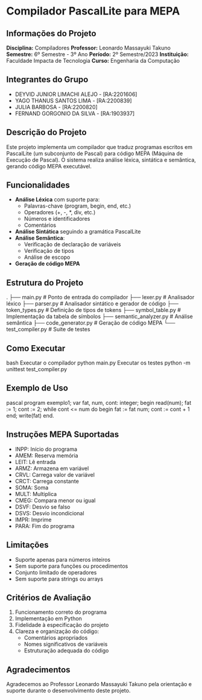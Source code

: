# Compilador PascalLite para MEPA

## Informações do Projeto
**Disciplina:** Compiladores
**Professor:** Leonardo Massayuki Takuno
**Semestre:** 6º Semestre - 3º Ano
**Período:** 2º Semestre/2023
**Instituição:** Faculdade Impacta de Tecnologia
**Curso:** Engenharia da Computação

## Integrantes do Grupo
- DEYVID JUNIOR LIMACHI ALEJO - [RA:2201606]
- YAGO THANUS SANTOS LIMA - [RA:2200839] 
- JULIA BARBOSA - [RA:2200820]
- FERNAND GORGONIO DA SILVA - [RA:1903937]



## Descrição do Projeto
Este projeto implementa um compilador que traduz programas escritos em PascalLite (um subconjunto de Pascal) para código MEPA (Máquina de Execução de Pascal). O sistema realiza análise léxica, sintática e semântica, gerando código MEPA executável.

## Funcionalidades
- **Análise Léxica** com suporte para:
  - Palavras-chave (program, begin, end, etc.)
  - Operadores (+, -, *, div, etc.) 
  - Números e identificadores
  - Comentários
- **Análise Sintática** seguindo a gramática PascalLite
- **Análise Semântica**:
  - Verificação de declaração de variáveis
  - Verificação de tipos
  - Análise de escopo
- **Geração de código MEPA**

## Estrutura do Projeto
.
├── main.py # Ponto de entrada do compilador
├── lexer.py # Analisador léxico
├── parser.py # Analisador sintático e gerador de código
├── token_types.py # Definição de tipos de tokens
├── symbol_table.py # Implementação da tabela de símbolos
├── semantic_analyzer.py # Análise semântica
├── code_generator.py # Geração de código MEPA
└── test_compiler.py # Suite de testes

## Como Executar

bash
Executar o compilador
python main.py
Executar os testes
python -m unittest test_compiler.py

## Exemplo de Uso
pascal
program exemplo1;
var fat, num, cont: integer;
begin
read(num);
fat := 1;
cont := 2;
while cont <= num do
begin
fat := fat num;
cont := cont + 1
end;
write(fat)
end.

## Instruções MEPA Suportadas
- INPP: Início do programa
- AMEM: Reserva memória
- LEIT: Lê entrada
- ARMZ: Armazena em variável
- CRVL: Carrega valor de variável
- CRCT: Carrega constante
- SOMA: Soma
- MULT: Multiplica
- CMEG: Compara menor ou igual
- DSVF: Desvio se falso
- DSVS: Desvio incondicional
- IMPR: Imprime
- PARA: Fim do programa

## Limitações
- Suporte apenas para números inteiros
- Sem suporte para funções ou procedimentos
- Conjunto limitado de operadores
- Sem suporte para strings ou arrays

## Critérios de Avaliação
1. Funcionamento correto do programa
2. Implementação em Python
3. Fidelidade à especificação do projeto
4. Clareza e organização do código:
   - Comentários apropriados
   - Nomes significativos de variáveis
   - Estruturação adequada do código

## Agradecimentos
Agradecemos ao Professor Leonardo Massayuki Takuno pela orientação e suporte durante o desenvolvimento deste projeto.